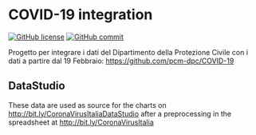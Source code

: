 # COVID-19 integration

[![GitHub license](https://img.shields.io/github/license/fmossott/COVID19)](https://github.com/fmossott/COVID19/blob/master/LICENSE)
[![GitHub commit](https://img.shields.io/github/last-commit/fmossott/COVID19)](https://img.shields.io/github/last-commit/fmossott/COVID19)

Progetto per integrare i dati del Dipartimento della Protezione Civile con i dati a partire dal 19 Febbraio: https://github.com/pcm-dpc/COVID-19

## DataStudio

These data are used as source for the charts on http://bit.ly/CoronaVirusItaliaDataStudio after a preprocessing in the spreadsheet at http://bit.ly/CoronaVirusItalia
